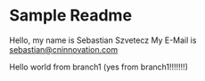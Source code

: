 # Sample Readme

Hello, my name is Sebastian Szvetecz
My E-Mail is sebastian@cninnovation.com

Hello world from branch1 (yes from branch1!!!!!!!)